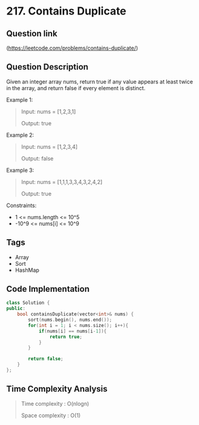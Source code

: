 # 217. Contains Duplicate

## Question link
(https://leetcode.com/problems/contains-duplicate/)

## Question Description
Given an integer array nums, return true if any value appears at least twice in the array, and return false if every element is distinct.

Example 1:

> Input: nums = [1,2,3,1]
>
> Output: true

Example 2:

> Input: nums = [1,2,3,4]
>
> Output: false

Example 3:

> Input: nums = [1,1,1,3,3,4,3,2,4,2]
>
> Output: true

Constraints:
- 1 <= nums.length <= 10^5
- -10^9 <= nums[i] <= 10^9

## Tags
- Array
- Sort
- HashMap

## Code Implementation
```c++
class Solution {
public:
    bool containsDuplicate(vector<int>& nums) {
        sort(nums.begin(), nums.end());
        for(int i = 1; i < nums.size(); i++){
            if(nums[i] == nums[i-1]){
                return true;
            }
        }

        return false;
    }
};
```

## Time Complexity Analysis
> Time complexity  : O(nlogn)
>
> Space complexity : O(1)